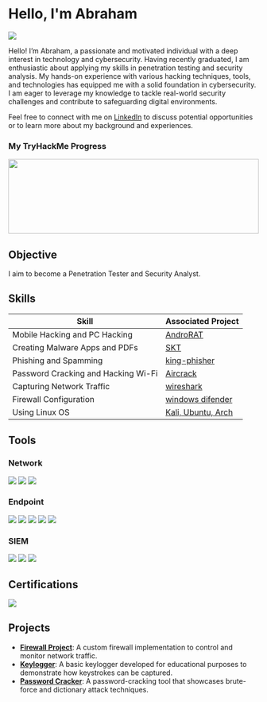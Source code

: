 # Hello, I'm Abraham  
<a href="https://www.linkedin.com/in/abr-ahamis"><img src="https://img.shields.io/badge/-LinkedIn-0072b1?&style=for-the-badge&logo=linkedin&logoColor=white" /></a>

Hello! I’m Abraham, a passionate and motivated individual with a deep interest in technology and cybersecurity. Having recently graduated, I am enthusiastic about applying my skills in penetration testing and security analysis. My hands-on experience with various hacking techniques, tools, and technologies has equipped me with a solid foundation in cybersecurity. I am eager to leverage my knowledge to tackle real-world security challenges and contribute to safeguarding digital environments.

Feel free to connect with me on [LinkedIn](https://www.linkedin.com/in/abr-ahamis) to discuss potential opportunities or to learn more about my background and experiences.

<!-- TryHackMe Badge Section -->
<div style="margin-top: 20px;">
    <h3>My TryHackMe Progress</h3>
    <!-- Embed TryHackMe Badge -->
    <img src="https://tryhackme.com/api/v2/badges/public-profile?userPublicId=4020819" style="border:none; width: 100%; height: 150px;"></img>
</div>


## Objective
I aim to become a Penetration Tester and Security Analyst.

## Skills
| Skill                                         | Associated Project         |
|-----------------------------------------------|----------------------------|
| Mobile Hacking and PC Hacking                 | [AndroRAT](https://github.com/karma9874/AndroRAT.git)          |
| Creating Malware Apps and PDFs                | [SKT](https://github.com/surrealyz/pdfclassifier.git)          |
| Phishing and Spamming                         | [king-phisher](https://github.com/rsmusllp/king-phisher.git)          |
| Password Cracking and Hacking Wi-Fi           | [Aircrack](https://www.google.com/search?q=aircrack-ng&oq=air&gs_lcrp=EgZjaHJvbWUqDQgAEAAYkQIYgAQYigUyDQgAEAAYkQIYgAQYigUyBggBEEUYOTINCAIQABiRAhiABBiKBTIYCAMQLhhDGMcBGLEDGMkDGNEDGIAEGIoFMgoIBBAAGJIDGIAEMg0IBRAAGJIDGIAEGIoFMgcIBhAAGIAEMgcIBxAAGIAEMg0ICBAAGIMBGLEDGIAEMgcICRAAGI8C0gEJMTAxMzhqMGo3qAIAsAIA&sourceid=chrome&ie=UTF-8)          |
| Capturing Network Traffic                     | [wireshark](https://github.com/HalilDeniz/PacketSpy.git)          |
| Firewall Configuration                        | [windows difender](https://github.com/hegdepavankumar/Fortigate-Firewall-Complete-Guide.git)          |
| Using Linux OS                                | [Kali, Ubuntu, Arch](https://www.google.com/search?q=linux+os&oq=linux+os+&gs_lcrp=EgZjaHJvbWUyBggAEEUYOTIGCAEQRRg8MgYIAhBFGDzSAQgzNjUxajBqN6gCALACAA&sourceid=chrome&ie=UTF-8)          |

## Tools
### Network
<div>
    <img src="https://img.shields.io/badge/-Wireshark-1679A7?&style=for-the-badge&logo=Wireshark&logoColor=white" />
    <img src="https://img.shields.io/badge/-Bettercap-00B2A9?&style=for-the-badge&logo=Bettercap&logoColor=white" />
    <img src="https://img.shields.io/badge/-Nmap-004B49?&style=for-the-badge&logo=Nmap&logoColor=white" />
</div>

### Endpoint
<div>
    <img src="https://img.shields.io/badge/-Metasploit-0E1D1D?&style=for-the-badge&logo=Metasploit&logoColor=white" />
    <img src="https://img.shields.io/badge/-Burp_Suite-FD0000?&style=for-the-badge&logo=Burp_Suite&logoColor=white" />
    <img src="https://img.shields.io/badge/-John_the_Ripper-00FF00?&style=for-the-badge&logo=John_the_Ripper&logoColor=white" />
    <img src="https://img.shields.io/badge/-Hydra-FF0000?&style=for-the-badge&logo=Hydra&logoColor=white" />
    <img src="https://img.shields.io/badge/-King_Phishing-1F77D0?&style=for-the-badge&logo=King_Phishing&logoColor=white" />
</div>

### SIEM
<div>
    <img src="https://img.shields.io/badge/-Microsoft_Sentinel-0078D4?&style=for-the-badge&logo=Microsoft&logoColor=white" />
    <img src="https://img.shields.io/badge/-Splunk-000000?&style=for-the-badge&logo=Splunk&logoColor=white" />
    <img src="https://img.shields.io/badge/-Elastic-005571?&style=for-the-badge&logo=Elastic&logoColor=white" />
</div>

## Certifications
<div>
<img src="https://img.shields.io/badge/-Security%2B-FF0000?&style=for-the-badge&logo=CompTIA&logoColor=white" />
</div>

## Projects
- **[Firewall Project](https://github.com/Abr-ahamis/Firewall-project)**: A custom firewall implementation to control and monitor network traffic.
- **[Keylogger](https://github.com/Abr-ahamis/Keylogger)**: A basic keylogger developed for educational purposes to demonstrate how keystrokes can be captured.
- **[Password Cracker](https://github.com/Abr-ahamis/password)**: A password-cracking tool that showcases brute-force and dictionary attack techniques.

